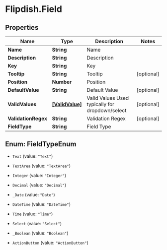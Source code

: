 # Flipdish.Field

## Properties
Name | Type | Description | Notes
------------ | ------------- | ------------- | -------------
**Name** | **String** | Name | 
**Description** | **String** | Description | 
**Key** | **String** | Key | 
**Tooltip** | **String** | Tooltip | [optional] 
**Position** | **Number** | Position | 
**DefaultValue** | **String** | Default Value | [optional] 
**ValidValues** | [**[ValidValue]**](ValidValue.md) | Valid Values  <remarks>Used typically for dropdown/select</remarks> | [optional] 
**ValidationRegex** | **String** | Validation Regex | [optional] 
**FieldType** | **String** | Field Type | 


<a name="FieldTypeEnum"></a>
## Enum: FieldTypeEnum


* `Text` (value: `"Text"`)

* `TextArea` (value: `"TextArea"`)

* `Integer` (value: `"Integer"`)

* `Decimal` (value: `"Decimal"`)

* `_Date` (value: `"Date"`)

* `DateTime` (value: `"DateTime"`)

* `Time` (value: `"Time"`)

* `Select` (value: `"Select"`)

* `_Boolean` (value: `"Boolean"`)

* `ActionButton` (value: `"ActionButton"`)




